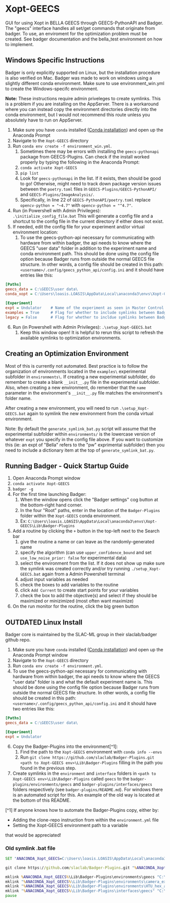 # Xopt-GEECS
GUI for using Xopt in BELLA GEECS through GEECS-PythonAPI and Badger. The "geecs" interface handles all set/get commands that originate from badger. To use, an enviroment for the optimization problem must be created. See badger documentation and the bella_test environment on how to implement. 

## Windows Specific Instructions
Badger is only explicitly supported on Linux, but the installation procedure is also verified on Mac. Badger was made to work on windows using a slightly different conda environment. Make sure to use environment_win.yml to create the Windows-specifc environment.

**Note:**  These instructions require admin priveleges to create symlinks. This is a problem if you are installing on the AppServer. There is a workaround where you can instead copy the environment directories directly into the conda environment, but I would not recommend this route unless you absolutely have to run on AppServer.

1. Make sure you have `conda` installed ([Conda installation](https://docs.conda.io/projects/conda/en/stable/user-guide/install/index.html)) and open up the Anaconda Prompt
2. Navigate to the `Xopt-GEECS` directory
3. Run `conda env create -f environment_win.yml`.
	1. Sometimes there may be errors with installing the `geecs-pythonapi` package from GEECS-Plugins.  Can check if the install worked properly by typing the following in the Anaconda Prompt:
 	2. `conda activate Xopt-GEECS`
  	3. `pip list`
   	4. Look for `geecs-pythonapi` in the list.  If it exists, then should be good to go!  Otherwise, might need to track down package version issues between the `poetry.toml` files in `GEECS-Plugins/GEECS-PythonAPI/` and `GEECS-Plugins/ImageAnalysis/`.
   	5. Specifically, in line 22 of `GEECS-PythonAPI/poetry.toml` replace `opencv-python = "~4.7"` with `opencv-python = "^4.7"`.
4. Run (in Powershell with Admin Privileges):
	`.\initialize_config_file.bat`
	This will generate a config file and a shortcut to the config file in the current directory if either does not exist.
5. If needed, edit the config file for your experiment and/or virtual environment location:
	1. To use the geecs-python-api necessary for communicating with hardware from within badger, the api needs to know where the GEECS "user data" folder in addition to the experiment name and conda environment path. This should be done using the config file option because Badger runs from outside the normal GEECS file structure. In other words, a config file should be created in this path: `<username>/.config/geecs_python_api/config.ini` and it should have entries like this:
```config.ini
[Paths] 
geecs_data = C:\GEECS\user data\ 
conda_xopt = C:\Users\loasis.LOASIS\AppData\Local\anaconda3\envs\Xopt-GEECS 
 
[Experiment] 
expt = Undulator	# Name of the experiment as seen in Master Control.
examples = True		# Flag for whether to include symlinks between Badger and the example XOpt Environments
legacy = False 		# Flag for whether to incldue symlinks between Badger and old environments (not suggested)

```
6. Run (in Powershell with Admin Privileges):
	`.\setup_Xopt-GEECS.bat`
	1. Keep this window open!  It is helpful to rerun this script to refresh the available symlinks to optimization environments.

## Creating an Optimization Environment
Most of this is currently not automated.  Best practice is to follow the organization of environments located in the `examples\` experimental subfolder in `environments\`.  If creating a new experimental subfolder, do remember to create a blank `__init__.py` file in the experimental subfolder.  Also, when creating a new environment, do remember that the `name` parameter in the environment's `__init__.py` file matches the environment's folder name.

After creating a new environment, you will need to run `.\setup_Xopt-GEECS.bat` again to symlink the new environment from the conda virtual environment.

Note:  By default the `generate_symlink_bat.py` script will assume that the experimental subfolder within `environments/` is the lowercase version of whatever `expt` you specify in the config file above.  If you want to customize this (ie: an expt of "Bella" refers to the "pw" exprimental subfolder) then you need to include a dictionary item at the top of `generate_symlink_bat.py`.

## Running Badger - Quick Startup Guide
1. Open Anaconda Prompt window
2. `conda activate Xopt-GEECS`
3. `badger -g`
4. For the first time launching Badger:
	1. When the window opens click the "Badger settings" cog button at the bottom-right hand corner.
	2. In the four "Root" paths, enter in the location of the `Badger-Plugins` folder within the `Xopt-GEECS` conda environment.
	3. Ex: `C:\Users\loasis.LOASIS\AppData\Local\anaconda3\envs\Xopt-GEECS\Lib\Badger-Plugins`
5. Add a routine by clicking the `+` button in the top-left next to the Search bar
	1. give the routine a name or can leave as the randomly-generated name
	2. specify the algorithm (can use `upper_confidence_bound` and set `use_low_noise_prior: false` for experimental data)
 	3. select the environment from the list.  If it does not show up make sure the symlink was created correctly and/or try running `./setup_Xopt-GEECS.bat` again from a Admin Powershell terminal
  	4. adjust input variables as needed
   	5. check the boxes to add variables to the routine
   	6. click `Add Current` to create start points for your variables
   	7. check the box to add the objective(s) and select if they should be maximized or minizimized (most often want maximize)
6. On the run monitor for the routine, click the big green button

## OUTDATED Linux Install
Badger core is maintained by the SLAC-ML group in their slaclab/badger github repo. 

1. Make sure you have `conda` installed ([Conda installation](https://docs.conda.io/projects/conda/en/stable/user-guide/install/index.html)) and open up the Anaconda Prompt window
2. Navigate to the `Xopt-GEECS` directory
3. Run `conda env create -f environment.yml`.
4. To use the geecs-python-api necessary for communicating with hardware from within badger, the api needs to know where the GEECS "user data" folder is and what the default experiment name is. This should be done using the config file option because Badger runs from outside the normal GEECS file structure. In other words, a config file should be created in this path: `<username>/.config/geecs_python_api/config.ini` and it should have two entries like this:
```config.ini
[Paths]
geecs_data = C:\GEECS\user data\

[Experiment]
expt = Undulator
```
6. Copy the Badger-Plugins into the environment[^1]:
    1. Find the path to the `Xopt-GEECS` environment with `conda info --envs`
    2. Run `git clone https://github.com/slaclab/Badger-Plugins.git <path to Xopt-GEECS env>\Lib\Badger-Plugins` filling in the path you found in the previous step.
7. Create symlinks in the `environment` and `interface` folders in `<path to Xopt-GEECS env>\Lib\Badger-Plugins` called `geecs` to the `badger-plugins/environments/geecs` and  `badger-plugins/interfaces/geecs` folders respectively (see `badger-plugins/README.md`).  For windows there is an automated script for this.  An example of the old way is located at the bottom of this README.

[^1] If anyone knows how to automate the Badger-Plugins copy, either by:
* Adding the clone-repo instruction from within the `environment.yml` file
* Setting the Xopt-GEECS environment path to a variable

that would be appreciated!

### Old symlink .bat file
```setup_Xopt-GEECS.bat
SET "ANACONDA_Xopt_GEECS=C:\Users\loasis.LOASIS\AppData\Local\anaconda3\envs\Xopt-GEECS"

git clone https://github.com/slaclab/Badger-Plugins.git "%ANACONDA_Xopt_GEECS%\Lib\Badger-Plugins"

mklink %ANACONDA_Xopt_GEECS%\Lib\Badger-Plugins\environments\geecs "C:\GEECS\Developers Version\source\GEECS-Plugins\Xopt-GEECS\badger-plugins\environments\geecs"
mklink "%ANACONDA_Xopt_GEECS%\Lib\Badger-Plugins\environments\camera_exposure_time_test" "C:\GEECS\Developers Version\source\GEECS-Plugins\Xopt-GEECS\badger-plugins\environments\camera_exposure_time_test"
mklink "%ANACONDA_Xopt_GEECS%\Lib\Badger-Plugins\environments\HTU_hex_alignment_sim" "C:\GEECS\Developers Version\source\GEECS-Plugins\Xopt-GEECS\badger-plugins\environments\HTU_hex_alignment_sim"
mklink "%ANACONDA_Xopt_GEECS%\Lib\Badger-Plugins\interfaces\geecs" "C:\GEECS\Developers Version\source\GEECS-Plugins\Xopt-GEECS\badger-plugins\interfaces\geecs"
pause

```

